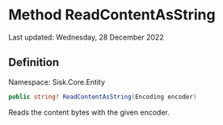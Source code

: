 # Method ReadContentAsString
Last updated: Wednesday, 28 December 2022

## Definition
Namespace: Sisk.Core.Entity

```csharp
public string? ReadContentAsString(Encoding encoder)
```

Reads the content bytes with the given encoder.

